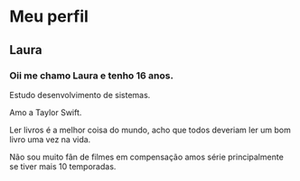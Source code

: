 # Meu perfil

## Laura 

### Oii me chamo Laura e tenho 16 anos. 

Estudo desenvolvimento de sistemas.

Amo a Taylor Swift.

Ler livros é a melhor coisa do mundo, acho que todos deveriam ler um bom livro uma vez na vida. 

Não sou muito fãn de filmes em compensação amos série principalmente se tiver mais 10 temporadas.

 